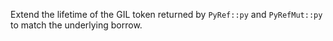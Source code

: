 Extend the lifetime of the GIL token returned by `PyRef::py` and `PyRefMut::py` to match the underlying borrow.
